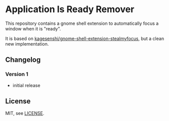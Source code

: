 # Application Is Ready Remover

This repository contains a gnome shell extension to automatically focus a window when it is "ready".

It is based on [kagesenshi/gnome-shell-extension-stealmyfocus](https://github.com/kagesenshi/gnome-shell-extension-stealmyfocus), but a clean new implementation.

## Changelog

### Version 1

- initial release

## License

MIT, see [LICENSE](LICENSE).